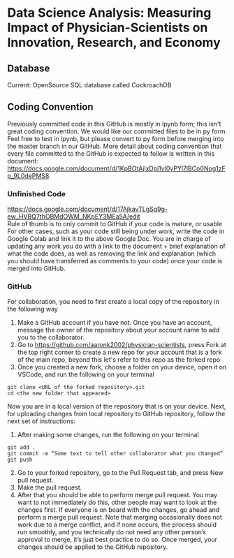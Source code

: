 # Data Science Analysis: Measuring Impact of Physician-Scientists on Innovation, Research, and Economy

## Database
Current:
OpenSource SQL database called CockroachDB

## Coding Convention
Previously committed code in this GitHub is mostly in ipynb form; this isn't great coding convention. We would like our committed files to be in py form. Feel free to test in ipynb, but please convert to py form before merging into the master branch in our GitHub. More detail about coding convention that every file committed to the GitHub is expected to follow is written in this document: https://docs.google.com/document/d/1KpBOtAjlxDpj1vl0yPYl7lBCo0Nog1zFp_9L0dePMS8.

### Unfinished Code

https://docs.google.com/document/d/17AjkavTLgSq9g-ew_HVBQ7thOBMdOWM_NKpEY3MEa5A/edit  <br />
Rule of thumb is to only commit to GitHub if your code is mature, or usable
For other cases, such as your code still being under work, write the code in Google Colab and link it to the above Google Doc.
You are in charge of updating any work you do with a link to the document + brief explanation of what the code does, as well as removing the link and explanation (which you should have transferred as comments to your code) once your code is merged into GitHub.


### GitHub

For collaboration, you need to first create a local copy of the repository in the following way
1. Make a GitHub account if you have not. Once you have an account, message the owner of the repository about your account name to add you to the collaborator.
2. Go to https://github.com/aaronk2002/physician-scientists, press Fork at the top right corner to create a new repo for your account that is a fork of the main repo, beyond this let's refer to this repo as the forked repo
3. Once you created a new fork, choose a folder on your device, open it on VSCode, and run the following on your terminal
```
git clone <URL of the forked repository>.git
cd <the new folder that appeared>
```
Now you are in a local version of the repository that is on your device. Next, for uploading changes from local repository to GitHub repository, follow the next set of instructions:
1. After making some changes, run the following on your terminal
```
git add .
git commit -m “Some text to tell other collaborator what you changed”
git push
```
2. Go to your forked repository, go to the Pull Request tab, and press New pull request.
3. Make the pull request.
4. After that you should be able to perform merge pull request. You may want to not immediately do this, other people may want to look at the changes first. If everyone is on board with the changes, go ahead and perform a merge pull request. Note that merging occasionally does not work due to a merge conflict, and if none occurs, the process should run smoothly, and you technically do not need any other person’s approval to merge, it’s just best practice to do so. Once merged, your changes should be applied to the GitHub repository.
